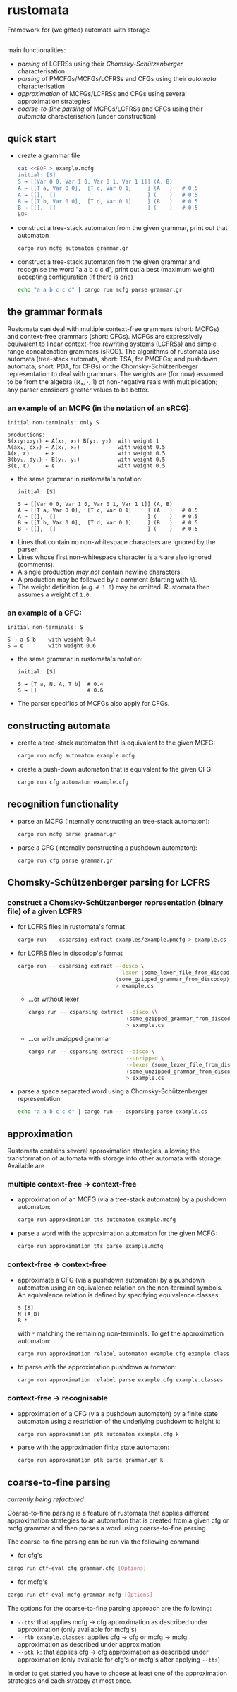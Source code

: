 # rustomata

Framework for (weighted) automata with storage


##
main functionalities:
* *parsing* of LCFRSs using their *Chomsky-Schützenberger* characterisation
* *parsing* of PMCFGs/MCFGs/LCFRSs and CFGs using their *automata* characterisation
* *approximation* of MCFGs/LCFRSs and CFGs using several approximation strategies
* *coarse-to-fine parsing* of MCFGs/LCFRSs and CFGs using their *automata* characterisation (under construction)

## quick start
* create a grammar file
  ```bash
  cat <<EOF > example.mcfg
  initial: [S]
  S → [[Var 0 0, Var 1 0, Var 0 1, Var 1 1]] (A, B)
  A → [[T a, Var 0 0],  [T c, Var 0 1]     ] (A   )   # 0.5
  A → [[],  []                             ] (    )   # 0.5
  B → [[T b, Var 0 0],  [T d, Var 0 1]     ] (B   )   # 0.5
  B → [[],  []                             ] (    )   # 0.5
  EOF
  ```
* construct a tree-stack automaton from the given grammar, print out that automaton
  ```bash
  cargo run mcfg automaton grammar.gr
  ```
* construct a tree-stack automaton from the given grammar and recognise the word "a a b c c d", print out a best (maximum weight) accepting configuration (if there is one)
  ```bash
  echo "a a b c c d" | cargo run mcfg parse grammar.gr
  ```


## the grammar formats

Rustomata can deal with multiple context-free grammars (short: MCFGs) and context-free grammars (short: CFGs).
MCFGs are expressively equivalent to linear context-free rewriting systems (LCFRSs) and simple range concatenation grammars (sRCG).
The algorithms of rustomata use automata (tree-stack automata, short: TSA, for PMCFGs; and pushdown automata, short: PDA, for CFGs) or the Chomsky-Schützenberger representation to deal with grammars.
The weights are (for now) assumed to be from the algebra (ℝ₊, ⋅, 1) of non-negative reals with multiplication; any parser considers greater values to be better.

### an example of an MCFG (in the notation of an sRCG):

```
initial non-terminals: only S

productions:
S(x₁y₁x₂y₂) ← A(x₁, x₂) B(y₁, y₂)  with weight 1
A(ax₁, cx₂) ← A(x₁, x₂)            with weight 0.5
A(ε, ε)     ← ε                    with weight 0.5
B(by₁, dy₂) ← B(y₁, y₂)            with weight 0.5
B(ε, ε)     ← ε                    with weight 0.5
```

* the same grammar in rustomata's notation:
  ```
  initial: [S]
  
  S → [[Var 0 0, Var 1 0, Var 0 1, Var 1 1]] (A, B)
  A → [[T a, Var 0 0],  [T c, Var 0 1]     ] (A   )   # 0.5
  A → [[],  []                             ] (    )   # 0.5
  B → [[T b, Var 0 0],  [T d, Var 0 1]     ] (B   )   # 0.5
  B → [[],  []                             ] (    )   # 0.5
  ```
* Lines that contain no non-whitespace characters are ignored by the parser.
* Lines whose first non-whitespace character is a `%` are also ignored (comments).
* A single production *may not* contain newline characters.
* A production may be followed by a comment (starting with `%`).
* The weight definition (e.g. `# 1.0`) may be omitted.  Rustomata then assumes a weight of `1.0`.

### an example of a CFG:
```
initial non-terminals: S

S → a S b    with weight 0.4
S → ε        with weight 0.6
```

* the same grammar in rustomata's notation:
  ```
  initial: [S]
  
  S → [T a, Nt A, T b]  # 0.4
  S → []                # 0.6
  ```
* The parser specifics of MCFGs also apply for CFGs.

## constructing automata

* create a tree-stack automaton that is equivalent to the given MCFG:
  ```bash
  cargo run mcfg automaton example.mcfg
  ```
* create a push-down automaton that is equivalent to the given CFG:
  ```bash
  cargo run cfg automaton example.cfg
  ```

## recognition functionality

* parse an MCFG (internally constructing an tree-stack automaton):
  ```bash
  cargo run mcfg parse grammar.gr
  ```

* parse a CFG (internally constructing a pushdown automaton):
  ```bash
  cargo run cfg parse grammar.gr
  ```

## Chomsky-Schützenberger parsing for LCFRS

### construct a Chomsky-Schützenberger representation (binary file) of a given LCFRS
* for LCFRS files in rustomata's format
  ```bash
  cargo run -- csparsing extract examples/example.pmcfg > example.cs
  ```

* for LCFRS files in discodop's format
  ```bash
  cargo run -- csparsing extract --disco \
                                 --lexer ⟨some_lexer_file_from_discodop⟩ \
                                 ⟨some_gzipped_grammar_from_discodop⟩ \
                                 > example.cs
  ```
  * …or without lexer
    ```bash
    cargo run -- csparsing extract --disco \\
                                   ⟨some_gzipped_grammar_from_discodop⟩ \
                                   > example.cs
    ```
  
  * …or with unzipped grammar
    ```bash
    cargo run -- csparsing extract --disco \
                                   --unzipped \
                                   --lexer ⟨some_lexer_file_from_discodop⟩ \
                                   ⟨some_unzipped_grammar_from_discodop⟩ \
                                   > example.cs
    ```
  
* parse a space separated word using a Chomsky-Schützenberger representation
  ```bash
  echo "a a b c c d" | cargo run -- csparsing parse example.cs
  ```

## approximation

Rustomata contains several approximation strategies, allowing the transformation of automata with storage into other automata with storage. Available are

### multiple context-free → context-free
* approximation of an MCFG (via a tree-stack automaton) by a pushdown automaton:
  ```bash
  cargo run approximation tts automaton example.mcfg
  ```
* parse a word with the approximation automaton for the given MCFG:
  ```bash
  cargo run approximation tts parse example.mcfg
  ```
  
### context-free → context-free
* approximate a CFG (via a pushdown automaton) by a pushdown automaton using an equivalence relation on the non-terminal symbols.  An equivalence relation is defined by specifying equivalence classes:
  ```
  S [S]
  N [A,B]
  R *
  ```
  with `*` matching the remaining non-terminals.
  To get the approximation automaton:
  ```bash
  cargo run approximation relabel automaton example.cfg example.classes
  ```
* to parse with the approximation pushdown automaton:
  ```bash
  cargo run approximation relabel parse example.cfg example.classes
  ```

### context-free → recognisable
* approximation of a CFG (via a pushdown automaton) by a finite state automaton using a restriction of the underlying pushdown to height `k`:
  ```bash
  cargo run approximation ptk automaton example.cfg k
  ```
* parse with the approximation finite state automaton:
  ```bash
  cargo run approximation ptk parse grammar.gr k
  ```


## coarse-to-fine parsing

*currently being refactored*

Coarse-to-fine parsing is a feature of rustomata that applies different approximation strategies to an automaton that is created from a given cfg or mcfg grammar and then parses a word using coarse-to-fine parsing.

The coarse-to-fine parsing can be run via the following command:

* for cfg's
```bash
cargo run ctf-eval cfg grammar.cfg [Options]
```

* for mcfg's
```bash
cargo run ctf-eval mcfg grammar.mcfg [Options]
```

The options for the coarse-to-fine parsing approach are the following:

* `--tts`: that applies mcfg → cfg approximation as described under approximation (only available for mcfg's)
* `--rlb example.classes`: applies cfg → cfg or mcfg → mcfg approximation as described under approximation
* `--ptk k`: that applies cfg → cfg approximation as described under approximation (only available for cfg's or mcfg's after applying `--tts`)

In order to get started you have to choose at least one of the approximation strategies and each strategy at most once.
